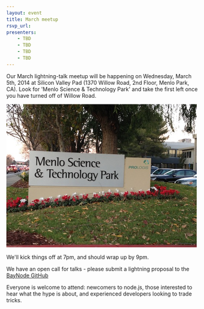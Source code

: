 ```yaml
---
layout: event
title: March meetup
rsvp_url: 
presenters:
    - TBD
    - TBD
    - TBD
    - TBD
---
```


Our March lightning-talk meetup will be happening on Wednesday, March 5th, 2014 at Silicon Valley Pad (1370 Willow Road, 2nd Floor, Menlo Park, CA).  Look for 'Menlo Science & Technology Park' and take the first left once you have turned off of Willow Road.

![Menlo Science and Technology Park](/assets/menloscience.JPG)

We'll kick things off at 7pm, and should wrap up by 9pm.

We have an open call for talks - please submit a lightning proposal to the [BayNode GitHub](https://github.com/BayNode/BayNode)


Everyone is welcome to attend: newcomers to node.js, those interested to hear what the hype is about, and experienced developers looking to trade tricks.